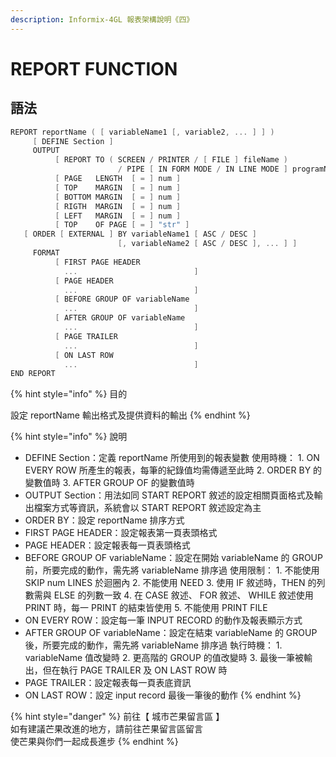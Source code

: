 ```yaml
---
description: Informix-4GL 報表架構說明《四》
---
```


# REPORT FUNCTION

## 語法

```objectivec
REPORT reportName ( [ variableName1 [, variable2, ... ] ] )
     [ DEFINE Section ]
     OUTPUT
          [ REPORT TO ( SCREEN / PRINTER / [ FILE ] fileName )
                        / PIPE [ IN FORM MODE / IN LINE MODE ] programName ]
          [ PAGE   LENGTH  [ = ] num ]
          [ TOP    MARGIN  [ = ] num ]
          [ BOTTOM MARGIN  [ = ] num ]
          [ RIGTH  MARGIN  [ = ] num ]
          [ LEFT   MARGIN  [ = ] num ]
          [ TOP    OF PAGE [ = ] "str" ]
   [ ORDER [ EXTERNAL ] BY variableName1 [ ASC / DESC ]
                        [, variableName2 [ ASC / DESC ], ... ] ]
     FORMAT
          [ FIRST PAGE HEADER
            ...                          ]
          [ PAGE HEADER
            ...                          ]
          [ BEFORE GROUP OF variableName
            ...                          ]
          [ AFTER GROUP OF variableName
            ...                          ]
          [ PAGE TRAILER
            ...                          ]
          [ ON LAST ROW
            ...                          ]
END REPORT
```

{% hint style="info" %}
目的

設定 reportName 輸出格式及提供資料的輸出
{% endhint %}

{% hint style="info" %}
說明

* DEFINE Section：定義 reportName 所使用到的報表變數 使用時機： 1. ON EVERY ROW 所產生的報表，每筆的紀錄值均需傳遞至此時 2. ORDER BY 的變數值時 3. AFTER GROUP OF 的變數值時
* OUTPUT Section：用法如同 START REPORT 敘述的設定相關頁面格式及輸出檔案方式等資訊，系統會以 START REPORT 敘述設定為主
* ORDER BY：設定 reportName 排序方式
* FIRST PAGE HEADER：設定報表第一頁表頭格式
* PAGE HEADER：設定報表每一頁表頭格式
* BEFORE GROUP OF variableName：設定在開始 variableName 的 GROUP 前，所要完成的動作，需先將 variableName 排序過 使用限制： 1. 不能使用 SKIP num LINES 於迴圈內 2. 不能使用 NEED 3. 使用 IF 敘述時，THEN 的列數需與 ELSE 的列數一致 4. 在 CASE 敘述、 FOR 敘述、 WHILE 敘述使用 PRINT 時，每一 PRINT 的結束皆使用 5. 不能使用 PRINT FILE
* ON EVERY ROW：設定每一筆 INPUT RECORD 的動作及報表顯示方式
* AFTER GROUP OF variableName：設定在結束 variableName 的 GROUP 後，所要完成的動作，需先將 variableName 排序過 執行時機： 1. variableName 值改變時 2. 更高階的 GROUP 的值改變時 3. 最後一筆被輸出，但在執行 PAGE TRAILER 及 ON LAST ROW 時
* PAGE TRAILER：設定報表每一頁表底資訊
* ON LAST ROW：設定 input record 最後一筆後的動作
{% endhint %}

{% hint style="danger" %}
前往【 城市芒果留言區 】  
如有建議芒果改進的地方，請前往芒果留言區留言  
使芒果與你們一起成長進步
{% endhint %}

